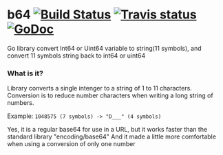 # b64 [![Build Status](https://drone.io/github.com/webdeskltd/b64/status.png)](https://drone.io/github.com/webdeskltd/b64/latest) [![Travis status](https://travis-ci.org/webdeskltd/b64.svg?branch=master "travis status")](https://travis-ci.org/webdeskltd/b64/#) [![GoDoc](https://godoc.org/github.com/webdeskltd/b64?status.png)](http://godoc.org/github.com/webdeskltd/b64)

Go library convert Int64 or Uint64 variable to string(11 symbols), and convert 11 symbols string back to int64 or uint64

### What is it?
Library converts a single intenger to a string of 1 to 11 characters. Conversion is to reduce number characters when writing a long string of numbers.

Example: `1048575 (7 symbols) -> "D___" (4 symbols)`

Yes, it is a regular base64 for use in a URL, but it works faster than the standard library "encoding/base64"
And it made a little more comfortable when using a conversion of only one number
